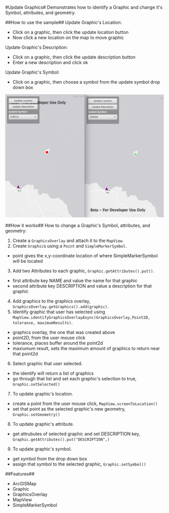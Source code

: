 #Update Graphics#
Demonstrates how to identify a Graphic and change it's Symbol, attributes, and geometry.

##How to use the sample##
Update Graphic's Location:
  - Click on a graphic, then click the update location button
  - Now click a new location on the map to move graphic

Update Graphic's Description:
  - Click on a graphic, then click the update description button
  - Enter a new description and click ok

Update Graphic's Symbol:
  - Click on a graphic, then choose a symbol from the update symbol drop down box

![](UpdateGraphics.png)

##How it works##
How to change a Graphic's Symbol, attributes, and geometry:

1. Create a `GraphicsOverlay` and attach it to the `MapView`.
2. Create `Graphic`s using a `Point` and `SimpleMarkerSymbol`. 
  - point gives the x,y-coordinate location of where SimpleMarkerSymbol will be located
3. Add two Attributes to each graphic, `Graphic.getAttributes().put()`.
  - first attribute key NAME and value the name for that graphic
  - second attribute key DESCRIPTION and value a description for that graphic
4. Add graphics to the graphics overlay, `GraphicsOverlay.getGraphics().add(graphic)`.
5. Identify graphic that user has selected using `MapView.identifyGraphicsOverlayAsync(GraphicsOverlay,Point2D, tolerance, maximumResults)`.
  - graphics overlay, the one that was created above
  - point2D, from the user mouse click
  - tolerance, places buffer around the point2d
  - maxiumum result, sets the maximum amount of graphics to return near that point2d
6. Select graphic that user selected.
  - the identify will return a list of graphics
  - go through that list and set each graphic's selection to true, `Graphic.setSelected()`
7. To update graphic's location.
  - create a point from the user mouse click, `MapView.screenToLocation()`
  - set that point as the selected graphic's new geometry, `Graphic.setGeometry()`
8. To update graphic's attribute.
  - get attrubutes of selected graphic and set DESCRIPTION key, `Graphic.getAttributes().put("DESCRIPTION",)`
9. To update graphic's symbol.
  - get symbol from the drop down box
  - assign that symbol to the selected graphic, `Graphic.setSymbol()`

##Features##
- ArcGISMap
- Graphic
- GraphicsOverlay
- MapView
- SimpleMarkerSymbol
